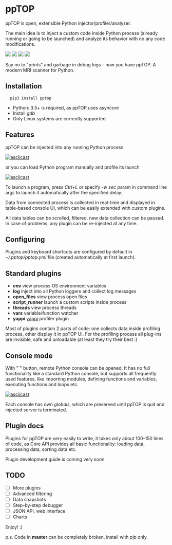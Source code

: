 # ppTOP

ppTOP is open, extensible Python injector/profiler/analyzer.

The main idea is to inject a custom code inside Python process (already running
or going to be launched) and analyze its behavior with no any code
modifications.

<img src="https://img.shields.io/pypi/v/pptop.svg" /> <img src="https://img.shields.io/badge/license-MIT-green" /> <img src="https://img.shields.io/badge/python-3.5%20%7C%203.6%20%7C%203.7-blue.svg" /> <img src="https://img.shields.io/badge/-alpha-red.svg" />

Say no to "prints" and garbage in debug logs - now you have ppTOP. A modern MRI
scanner for Python.

## Installation

```
  pip3 install pptop
```

* Python: 3.5+ is required, as ppTOP uses asyncore
* Install *gdb*
* Only Linux systems are currently supported

## Features

ppTOP can be injected into any running Python process

[![asciicast](https://asciinema.org/a/262581.svg)](https://asciinema.org/a/262581)

or you can load Python program manually and profile its launch

[![asciicast](https://asciinema.org/a/262585.svg)](https://asciinema.org/a/262585)

To launch a program, press *Ctrl+L* or specify *-w sec* param in command line
args to launch it automatically after the specified delay.

Data from connected process is collected in real-time and displayed in
table-based console UI, which can be easily extended with custom plugins.

All data tables can be scrolled, filtered, new data collection can be paused.
In case of problems, any plugin can be re-injected at any time.

## Configuring

Plugins and keyboard shortcuts are configured by default in
*~/.pptop/pptop.yml* file (created automatically at first launch).

## Standard plugins

* **env** view process OS environment variables
* **log** inject into all Python loggers and collect log messages
* **open_files** view process open files
* **script_runner** launch a custom scripts inside process
* **threads** view process threads
* **vars** variable/function watcher
* **yappi** [yappi](https://github.com/sumerc/yappi) profiler plugin

Most of plugins contain 2 parts of code: one collects data inside profiling
process, other display it in ppTOP UI. For the profiling process all plug-ins
are invisible, safe and unloadable (at least they try their best :)

## Console mode

With "`" button, remote Python console can be opened. It has no full
functionality like a standard Python console, but supports all frequently used
features, like importing modules, defining functions and variables,
executing functions and loops etc.

[![asciicast](https://asciinema.org/a/262587.svg)](https://asciinema.org/a/262587)

Each console has own *globals*, which are preserved until ppTOP is quit and
injected server is terminated.

## Plugin docs

Plugins for ppTOP are very easily to write, it takes only about 100-150 lines
of code, as Core API provides all basic functionality: loading data, processing
data, sorting data etc.

Plugin development guide is coming very soon.

## TODO

* [ ] More plugins
* [ ] Advanced filtering
* [ ] Data snapshots
* [ ] Step-by-step debugger
* [ ] JSON API, web interface
* [ ] Charts

Enjoy! :)

p.s. Code in **master** can be completely broken, install with *pip* only.
